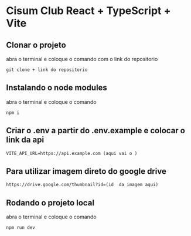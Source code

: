 # Cisum Club React + TypeScript + Vite

## Clonar o projeto
abra o terminal e coloque o comando com o link do repositorio
```
git clone + link do repositorio
```

## Instalando o node modules
abra o terminal e coloque o comando
```
npm i
```
## Criar o .env a partir do .env.example e colocar o link da api
```
VITE_API_URL=https://api.example.com (aqui vai o )
```
## Para utilizar imagem direto do google drive
```
https://drive.google.com/thumbnail?id=(id  da imagem aqui)
```
## Rodando o projeto local
abra o terminal e coloque o comando
```
npm run dev
```
